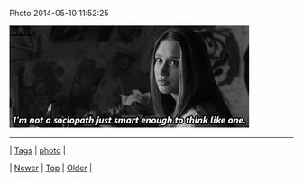 <!--
title: Photo 2014-05-10 11
date: 2020-06-28T15:27:00.286Z
tags: photo
-->


Photo 2014-05-10 11:52:25

![](85306587844-0.gif)

<!--BOTTOM-POST-NAVIGATION-->
---

| [Tags](tags.md) | [photo](tag-photo.md) |

| [Newer](85236043439.md) | [Top](index.md) | [Older](85314451356.md) |